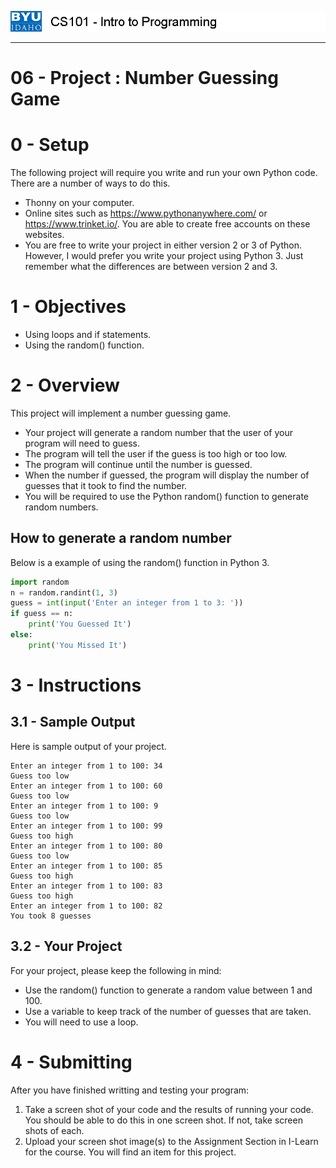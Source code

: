 ![](../images/cs101.png)
***

# 06 - Project : Number Guessing Game

# 0 - Setup

The following project will require you write and run your own Python code.  There are a number of ways to do this.

- Thonny on your computer.
- Online sites such as https://www.pythonanywhere.com/ or https://www.trinket.io/.  You are able to create free accounts on these websites.
- You are free to write your project in either version 2 or 3 of Python. However, I would prefer you write your project using Python 3.  Just remember what the differences are between version 2 and 3.


# 1 - Objectives

- Using loops and if statements.
- Using the random() function.

# 2 - Overview

This project will implement a number guessing game.  
- Your project will generate a random number that the user of your program will need to guess.  
- The program will tell the user if the guess is too high or too low.  
- The program will continue until the number is guessed.
- When the number if guessed, the program will display the number of guesses that it took to find the number.
- You will be required to use the Python random() function to generate random numbers. 

## How to generate a random number

Below is a example of using the random() function in Python 3.

```python
import random
n = random.randint(1, 3)
guess = int(input('Enter an integer from 1 to 3: '))
if guess == n:
    print('You Guessed It')
else:
    print('You Missed It')
```

# 3 - Instructions

## 3.1 - Sample Output

Here is sample output of your project.

```
Enter an integer from 1 to 100: 34
Guess too low
Enter an integer from 1 to 100: 60
Guess too low
Enter an integer from 1 to 100: 9
Guess too low
Enter an integer from 1 to 100: 99
Guess too high
Enter an integer from 1 to 100: 80
Guess too low
Enter an integer from 1 to 100: 85
Guess too high
Enter an integer from 1 to 100: 83
Guess too high
Enter an integer from 1 to 100: 82
You took 8 guesses
```

## 3.2 - Your Project

For your project, please keep the following in mind:
- Use the random() function to generate a random value between 1 and 100.
- Use a variable to keep track of the number of guesses that are taken.
- You will need to use a loop.


# 4 - Submitting

After you have finished writting and testing your program:

1. Take a screen shot of your code and the results of running your code.  You should be able to do this in one screen shot.  If not, take screen shots of each.
2. Upload your screen shot image(s) to the Assignment Section in I-Learn for the course.  You will find an item for this project.
